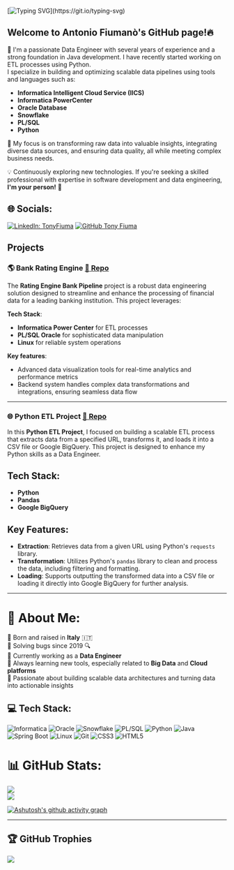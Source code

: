 [![Typing SVG](https://readme-typing-svg.herokuapp.com?font=Google+Sans&weight=500&size=32&pause=1000&color=81A1C1&background=2E343F00&vCenter=true&repeat=false&width=435&lines=%F0%9F%91%8B%F0%9F%8F%BB+Hi%2C+I'm+Antonio+Fiumanò!)](https://git.io/typing-svg)

## Welcome to Antonio Fiumanò's GitHub page!🔥

👋 I'm a passionate Data Engineer with several years of experience and a strong foundation in Java development. I have recently started working on ETL processes using Python.  
I specialize in building and optimizing scalable data pipelines using tools and languages such as:

- **Informatica Intelligent Cloud Service (IICS)**
- **Informatica PowerCenter**
- **Oracle Database**
- **Snowflake**
- **PL/SQL**
- **Python**

🚀 My focus is on transforming raw data into valuable insights, integrating diverse data sources, and ensuring data quality, all while meeting complex business needs.

💡 Continuously exploring new technologies. If you're seeking a skilled professional with expertise in software development and data engineering, **I'm your person!** 🙌

## 🌐 Socials:
[![LinkedIn: TonyFiuma](https://img.shields.io/badge/-Antonio_Fiumanò-blue?style=flat-square&logo=Linkedin&logoColor=white&link=https://www.linkedin.com/in/antonio-fiumano-68aab419a/)](https://www.linkedin.com/in/antonio-fiumano-68aab419a/)
[![GitHub Tony Fiuma](https://img.shields.io/github/followers/TonyFiuma?label=follow&style=social)](https://github.com/TonyFiuma)

## Projects

### 🌎 Bank Rating Engine [📄 Repo](https://github.com/TonyFiuma/bank_rating_engine)
The **Rating Engine Bank Pipeline** project is a robust data engineering solution designed to streamline and enhance the processing of financial data for a leading banking institution. This project leverages:

**Tech Stack**: 
- **Informatica Power Center** for ETL processes
- **PL/SQL Oracle** for sophisticated data manipulation
- **Linux** for reliable system operations

**Key features**:
- Advanced data visualization tools for real-time analytics and performance metrics
- Backend system handles complex data transformations and integrations, ensuring seamless data flow

---

### 🌐 Python ETL Project [📄 Repo](https://github.com/TonyFiuma/electric_cars_python_etl)
In this **Python ETL Project**, I focused on building a scalable ETL process that extracts data from a specified URL, transforms it, and loads it into a CSV file or Google BigQuery. 
This project is designed to enhance my Python skills as a Data Engineer.

## Tech Stack:
- **Python**
- **Pandas**
- **Google BigQuery**
  
## Key Features:
- **Extraction**: Retrieves data from a given URL using Python's `requests` library.
- **Transformation**: Utilizes Python's `pandas` library to clean and process the data, including filtering and formatting.
- **Loading**: Supports outputting the transformed data into a CSV file or loading it directly into Google BigQuery for further analysis.

---

# 💫 About Me:
🎂 Born and raised in **Italy** 🇮🇹  
🐛 Solving bugs since 2019 🔍  
💼 Currently working as a **Data Engineer**  
🌱 Always learning new tools, especially related to **Big Data** and **Cloud platforms**  
🎯 Passionate about building scalable data architectures and turning data into actionable insights

## 💻 Tech Stack:
![Informatica](https://img.shields.io/badge/Informatica-DD0031?style=for-the-badge&logo=Informatica&logoColor=white)
![Oracle](https://img.shields.io/badge/oracle-%23F00000.svg?style=for-the-badge&logo=oracle&logoColor=white)
![Snowflake](https://img.shields.io/badge/Snowflake-%2300C8FF.svg?style=for-the-badge&logo=Snowflake&logoColor=white)
![PL/SQL](https://img.shields.io/badge/PL%2FSQL-%23FF7300.svg?style=for-the-badge&logo=oracle&logoColor=white)
![Python](https://img.shields.io/badge/Python-3776AB?style=for-the-badge&logo=python&logoColor=white)
![Java](https://img.shields.io/badge/Java-ED8B00?style=for-the-badge&logo=java&logoColor=white)
![Spring Boot](https://img.shields.io/badge/Spring%20Boot-6DB33F?style=for-the-badge&logo=spring-boot&logoColor=white)
![Linux](https://img.shields.io/badge/Linux-FCC624?style=for-the-badge&logo=linux&logoColor=black)
![Git](https://img.shields.io/badge/Git-F05033?style=for-the-badge&logo=git&logoColor=white)
![CSS3](https://img.shields.io/badge/CSS3-%231572B6.svg?style=for-the-badge&logo=css3&logoColor=white)
![HTML5](https://img.shields.io/badge/HTML5-E34F26?style=for-the-badge&logo=html5&logoColor=white)

# 📊 GitHub Stats:
![](https://github-readme-stats.vercel.app/api?username=TonyFiuma&theme=nord&hide_border=true&include_all_commits=true&count_private=true)  
![](https://github-readme-streak-stats.herokuapp.com/?user=TonyFiuma&theme=nord&hide_border=true)  

[![Ashutosh's github activity graph](https://github-readme-activity-graph.vercel.app/graph?username=TonyFiuma&theme=github-compact)](https://github.com/ashutosh00710/github-readme-activity-graph)

---

## 🏆 GitHub Trophies
![](https://github-profile-trophy.vercel.app/?username=TonyFiuma&theme=nord&no-frame=true&no-bg=false&margin-w=4)
